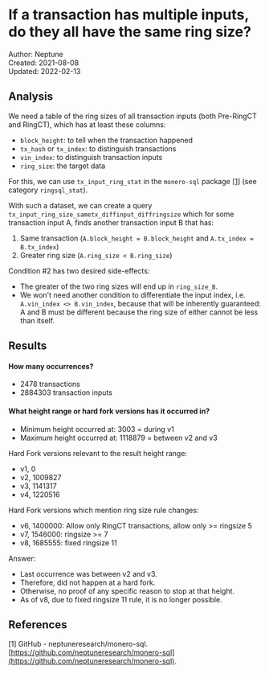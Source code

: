 # If a transaction has multiple inputs, do they all have the same ring size?
Author: Neptune  
Created: 2021-08-08  
Updated: 2022-02-13  

## Analysis
We need a table of the ring sizes of all transaction inputs (both Pre-RingCT and RingCT), which has at least these columns:

- `block_height`: to tell when the transaction happened
- `tx_hash` or `tx_index`: to distinguish transactions
- `vin_index`: to distinguish transaction inputs
- `ring_size`: the target data

For this, we can use `tx_input_ring_stat` in the `monero-sql` package [[1]](#References) (see category `ringsql_stat`).

With such a dataset, we can create a query `tx_input_ring_size_sametx_diffinput_diffringsize` which for some transaction input A, finds another transaction input B that has:  

1. Same transaction (`A.block_height = B.block_height` and `A.tx_index = B.tx_index`)
2. Greater ring size (`A.ring_size < B.ring_size`)

Condition #2 has two desired side-effects:  
- The greater of the two ring sizes will end up in `ring_size_B`.  
- We won't need another condition to differentiate the input index, i.e. `A.vin_index <> B.vin_index`, because that will be inherently guaranteed: A and B must be different because the ring size of either cannot be less than itself. 


## Results

#### How many occurrences?
- 2478 transactions
- 2884303 transaction inputs

#### What height range or hard fork versions has it occurred in?
- Minimum height occurred at: 3003 = during v1
- Maximum height occurred at: 1118879 = between v2 and v3
 
Hard Fork versions relevant to the result height range:
- v1, 0
- v2, 1009827
- v3, 1141317
- v4, 1220516

Hard Fork versions which mention ring size rule changes:
- v6, 1400000: Allow only RingCT transactions, allow only >= ringsize 5
- v7, 1546000: ringsize >= 7
- v8, 1685555: fixed ringsize 11

Answer:
- Last occurrence was between v2 and v3.
- Therefore, did not happen at a hard fork.
- Otherwise, no proof of any specific reason to stop at that height.
- As of v8, due to fixed ringsize 11 rule, it is no longer possible.


## References
[1] GitHub - neptuneresearch/monero-sql. [https://github.com/neptuneresearch/monero-sql](https://github.com/neptuneresearch/monero-sql).